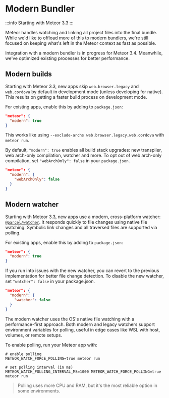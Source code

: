 # Modern Bundler

:::info
Starting with Meteor 3.3
:::

Meteor handles watching and linking all project files into the final bundle. While we'd like to offload more of this to modern bundlers, we're still focused on keeping what's left in the Meteor context as fast as possible.

Integration with a modern bundler is in progress for Meteor 3.4. Meanwhile, we've optimized existing processes for better performance.

## Modern builds

Starting with Meteor 3.3, new apps skip `web.browser.legacy` and `web.cordova` by default in development mode (unless developing for native). This results on getting a faster build process on development mode.

For existing apps, enable this by adding to `package.json`:

```json
"meteor": {
  "modern": true
}
```

This works like using `--exclude-archs web.browser.legacy,web.cordova` with `meteor run`.

By default, `"modern": true` enables all build stack upgrades: new transpiler, web arch-only compilation, watcher and more. To opt out of web arch-only compilation, set `"webArchOnly": false` in your `package.json`.

```json
"meteor": {
  "modern": {
    "webArchOnly": false
  }
}
```

## Modern watcher

Starting with Meteor 3.3, new apps use a modern, cross-platform watcher: [`@parcel/watcher`](https://github.com/parcel-bundler/watcher). It responds quickly to file changes using native file watching. Symbolic link changes and all traversed files are supported via polling.

For existing apps, enable this by adding to `package.json`:

```json
"meteor": {
  "modern": true
}
```

If you run into issues with the new watcher, you can revert to the previous implementation for better file change detection. To disable the new watcher, set `"watcher": false` in your package.json.

```json
"meteor": {
  "modern": {
    "watcher": false
  }
}
```

The modern watcher uses the OS's native file watching with a performance-first approach. Both modern and legacy watchers support environment variables for polling, useful in edge cases like WSL with host, volumes, or remote setups.

To enable polling, run your Meteor app with:

```shell
# enable polling
METEOR_WATCH_FORCE_POLLING=true meteor run

# set polling interval (in ms)
METEOR_WATCH_POLLING_INTERVAL_MS=1000 METEOR_WATCH_FORCE_POLLING=true meteor run
```

> Polling uses more CPU and RAM, but it's the most reliable option in some environments.
